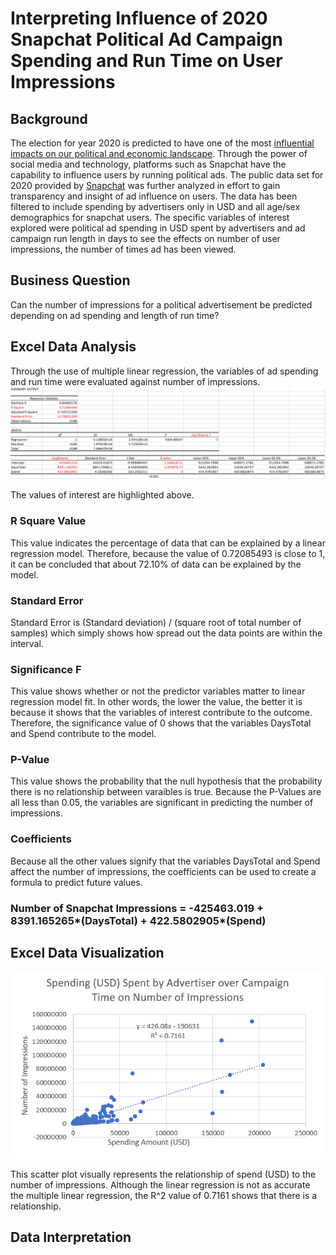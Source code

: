 # Interpreting Influence of 2020 Snapchat Political Ad Campaign Spending and Run Time on User Impressions 

## Background 
The election for year 2020 is predicted to have one of the most [influential impacts on our political and economic landscape](https://thehill.com/homenews/campaign/479580-on-the-trail-why-2020-is-the-most-important-election-in-our-lifetime#:~:text=Raising%20the%20stakes%20even%20more%2C%202020%20marks%20a,the%20power%20to%20draw%20legislative%20and%20congressional%20boundaries). Through the power of social media and technology, platforms such as Snapchat have the capability to influence users by running political ads. The public data set for 2020 provided by [Snapchat](https://www.snap.com/en-US/political-ads/) was further analyzed in effort to gain transparency and insight of ad influence on users. The data has been filtered to include spending by advertisers only in USD and all age/sex demographics for snapchat users. The specific variables of interest explored were political ad spending in USD spent by advertisers and ad campaign run length in days to see the effects on number of user impressions, the number of times ad has been viewed. 

## Business Question
Can the number of impressions for a political advertisement be predicted depending on ad spending and length of run time? 

## Excel Data Analysis  

Through the use of multiple linear regression, the variables of ad spending and run time were evaluated against number of impressions. 
![Summary Output](https://github.com/EuniceNamkoong/Snapchat-Political-Ads-2020/blob/master/Snapchat_Summary_Output.PNG) 

The values of interest are highlighted above. 

### R Square Value 
This value indicates the percentage of data that can be explained by a linear regression model. Therefore, because the value of 0.72085493 is close to 1, it can be concluded that about 72.10% of data can be explained by the model.

### Standard Error 
Standard Error is (Standard deviation) / (square root of total number of samples) which simply shows how spread out the data points are within the interval.

### Significance F
This value shows whether or not the predictor variables matter to linear regression model fit. In other words, the lower the value, the better it is because it shows that the variables of interest contribute to the outcome. Therefore, the significance value of 0 shows that the variables DaysTotal and Spend contribute to the model. 

### P-Value 
This value shows the probability that the null hypothesis that the probability there is no relationship between varaibles is true. Because the P-Values are all less than 0.05, the variables are significant in predicting the number of impressions. 

### Coefficients 
Because all the other values signify that the variables DaysTotal and Spend affect the number of impressions, the coefficients can be used to create a formula to predict future values. 
### Number of Snapchat Impressions = -425463.019 + 8391.165265*(DaysTotal) + 422.5802905*(Spend) 

## Excel Data Visualization 

![Scatter_Plot](https://github.com/EuniceNamkoong/Snapchat-Political-Ads-2020/blob/master/Snapchat_Scatterplot_Spending.PNG)

This scatter plot visually represents the relationship of spend (USD) to the number of impressions. Although the linear regression is not as accurate the multiple linear regression, the R^2 value of 0.7161 shows that there is a relationship. 

## Data Interpretation 








